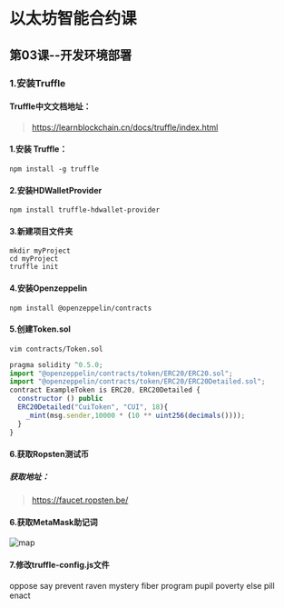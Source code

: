 # 以太坊智能合约课
## 第03课--开发环境部署

### 1.安装Truffle
#### Truffle中文文档地址：
>https://learnblockchain.cn/docs/truffle/index.html
#### 1.安装 Truffle：
```shell
npm install -g truffle
```
#### 2.安装HDWalletProvider
```shell
npm install truffle-hdwallet-provider
```
#### 3.新建项目文件夹
```shell
mkdir myProject    
cd myProject
truffle init
```
#### 4.安装Openzeppelin
```shell
npm install @openzeppelin/contracts
```
#### 5.创建Token.sol
```shell
vim contracts/Token.sol
```
```javascript
pragma solidity ^0.5.0;
import "@openzeppelin/contracts/token/ERC20/ERC20.sol";
import "@openzeppelin/contracts/token/ERC20/ERC20Detailed.sol";
contract ExampleToken is ERC20, ERC20Detailed {
  constructor () public
  ERC20Detailed("CuiToken", "CUI", 18){
    _mint(msg.sender,10000 * (10 ** uint256(decimals())));
  }
}
```
#### 6.获取Ropsten测试币
##### 获取地址：
>https://faucet.ropsten.be/
#### 6.获取MetaMask助记词
![map](https://github.com/Fankouzu/smart-contact/raw/master/Solidity%20Lesson%2003/metamask.jpg)
#### 7.修改truffle-config.js文件


oppose say prevent raven mystery fiber program pupil poverty else pill enact

